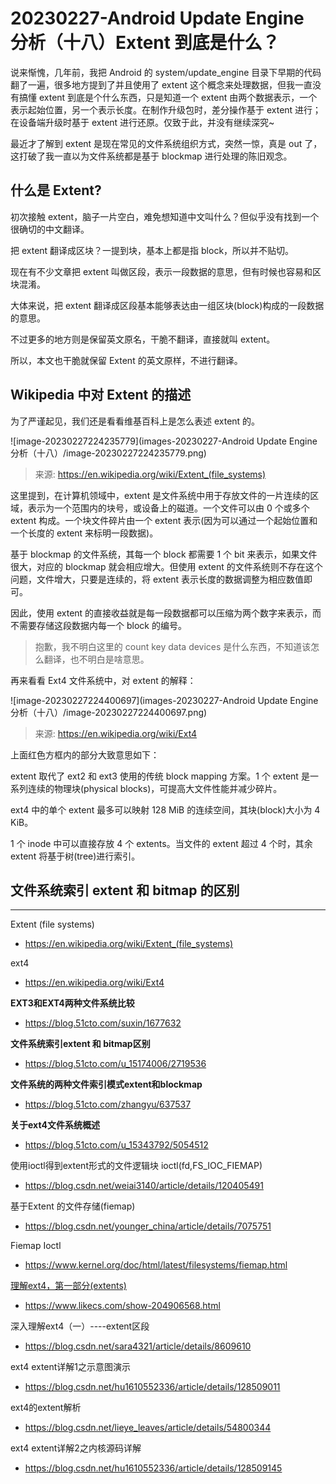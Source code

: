 # 20230227-Android Update Engine 分析（十八）Extent 到底是什么？



说来惭愧，几年前，我把 Android 的 system/update_engine 目录下早期的代码翻了一遍，很多地方提到了并且使用了 extent 这个概念来处理数据，但我一直没有搞懂 extent 到底是个什么东西，只是知道一个 extent 由两个数据表示，一个表示起始位置，另一个表示长度。在制作升级包时，差分操作基于 extent 进行；在设备端升级时基于 extent 进行还原。仅致于此，并没有继续深究~



最近才了解到 extent 是现在常见的文件系统组织方式，突然一惊，真是 out 了，这打破了我一直以为文件系统都是基于 blockmap 进行处理的陈旧观念。



## 什么是 Extent?

初次接触 extent，脑子一片空白，难免想知道中文叫什么？但似乎没有找到一个很确切的中文翻译。

把 extent 翻译成区块？一提到块，基本上都是指 block，所以并不贴切。

现在有不少文章把 extent 叫做区段，表示一段数据的意思，但有时候也容易和区块混淆。

大体来说，把 extent 翻译成区段基本能够表达由一组区块(block)构成的一段数据的意思。

不过更多的地方则是保留英文原名，干脆不翻译，直接就叫 extent。

所以，本文也干脆就保留 Extent 的英文原样，不进行翻译。



## Wikipedia 中对 Extent 的描述

为了严谨起见，我们还是看看维基百科上是怎么表述 extent 的。

![image-20230227224235779](images-20230227-Android Update Engine 分析（十八）/image-20230227224235779.png)

> 来源: https://en.wikipedia.org/wiki/Extent_(file_systems)

这里提到，在计算机领域中，extent 是文件系统中用于存放文件的一片连续的区域，表示为一个范围内的块号，或设备上的磁道。一个文件可以由 0 个或多个 extent 构成。一个块文件碎片由一个 extent 表示(因为可以通过一个起始位置和一个长度的 extent 来标明一段数据)。

基于 blockmap 的文件系统，其每一个 block 都需要 1 个 bit 来表示，如果文件很大，对应的 blockmap 就会相应增大。但使用 extent 的文件系统则不存在这个问题，文件增大，只要是连续的，将 extent 表示长度的数据调整为相应数值即可。

因此，使用 extent 的直接收益就是每一段数据都可以压缩为两个数字来表示，而不需要存储这段数据内每一个 block 的编号。

> 抱歉，我不明白这里的 count key data devices 是什么东西，不知道该怎么翻译，也不明白是啥意思。



再来看看 Ext4 文件系统中，对 extent 的解释：

![image-20230227224400697](images-20230227-Android Update Engine 分析（十八）/image-20230227224400697.png)

> 来源: https://en.wikipedia.org/wiki/Ext4

上面红色方框内的部分大致意思如下：

extent 取代了 ext2 和 ext3 使用的传统 block mapping 方案。1 个 extent 是一系列连续的物理块(physical blocks)，可提高大文件性能并减少碎片。

ext4 中的单个 extent 最多可以映射 128 MiB 的连续空间，其块(block)大小为 4 KiB。

1 个 inode 中可以直接存放 4 个 extents。当文件的 extent 超过 4 个时，其余 extent 将基于树(tree)进行索引。



## 文件系统索引 extent 和 bitmap 的区别



---

Extent (file systems)

- https://en.wikipedia.org/wiki/Extent_(file_systems)

ext4

- https://en.wikipedia.org/wiki/Ext4

**EXT3和EXT4两种文件系统比较**

- https://blog.51cto.com/suxin/1677632

**文件系统索引extent 和 bitmap区别**

- https://blog.51cto.com/u_15174006/2719536

**文件系统的两种文件索引模式extent和blockmap**

- https://blog.51cto.com/zhangyu/637537

**关于ext4文件系统概述**

- https://blog.51cto.com/u_15343792/5054512

使用ioctl得到extent形式的文件逻辑块 ioctl(fd,FS_IOC_FIEMAP)

- https://blog.csdn.net/weiai3140/article/details/120405491

基于Extent 的文件存储(fiemap)

- https://blog.csdn.net/younger_china/article/details/7075751

Fiemap Ioctl

- https://www.kernel.org/doc/html/latest/filesystems/fiemap.html

[理解ext4，第一部分(extents)](https://www.likecs.com/show-204906568.html)

- https://www.likecs.com/show-204906568.html

深入理解ext4（一）----extent区段

- https://blog.csdn.net/sara4321/article/details/8609610

ext4 extent详解1之示意图演示

- https://blog.csdn.net/hu1610552336/article/details/128509011

ext4的extent解析

- https://blog.csdn.net/lieye_leaves/article/details/54800344

ext4 extent详解2之内核源码详解

- https://blog.csdn.net/hu1610552336/article/details/128509145


